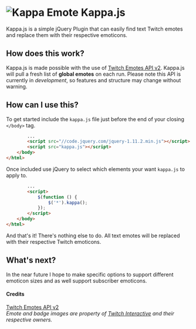 [Kappa]: http://static-cdn.jtvnw.net/emoticons/v1/25/1.0

# ![Kappa Emote][Kappa] Kappa.js
Kappa.js is a simple jQuery Plugin that can easily find text Twitch emotes and replace them with their respective emoticons.  

## How does this work?
Kappa.js is made possible with the use of [Twitch Emotes API v2](http://twitchemotes.com/apidocs). Kappa.js will pull a fresh list of **global emotes** on each run. Please note this API is currently in *development*, so features and structure may change without warning.

## How can I use this?
To get started include the `kappa.js` file just before the end of your closing `</body>` tag.

```html
        ...
        <script src="//code.jquery.com/jquery-1.11.2.min.js"></script>
        <script src="kappa.js"></script>
    </body>
</html>
```
Once included use jQuery to select which elements your want `kappa.js` to apply to.
```html
        ...
        <script>
            $(function () {
                $('*').kappa();
            });
        </script>
    </body>
</html>
```

And that's it! There's nothing else to do. All text emotes will be replaced with their respective Twitch emoticons.

## What's next?
In the near future I hope to make specific options to support different emoticon sizes and as well support subscriber emoticons.

#### Credits
[Twitch Emotes API v2](http://twitchemotes.com/apidocs)  
*Emote and badge images are property of [Twitch Interactive](http://www.twitch.tv/) and their respective owners.*